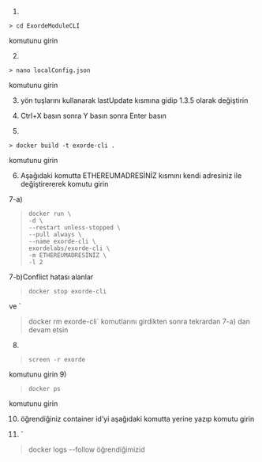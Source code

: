 1) 

    > cd ExordeModuleCLI

 komutunu girin 
 
2)  

    > nano localConfig.json

 komutunu girin
 
3)  yön tuşlarını kullanarak lastUpdate kısmına gidip 1.3.5 olarak değiştirin

4)  Ctrl+X basın sonra Y basın sonra Enter basın

5)  

    > docker build -t exorde-cli .

 komutunu girin

6)  Aşağıdaki komutta ETHEREUMADRESİNİZ kısmını kendi adresiniz ile değiştirererek komutu girin 

7-a)  

>     docker run \
>     -d \
>     --restart unless-stopped \
>     --pull always \
>     --name exorde-cli \
>     exordelabs/exorde-cli \
>     -m ETHEREUMADRESİNİZ \
>     -l 2

7-b)Conflict hatası alanlar 

> `docker stop exorde-cli`

 ve `

> docker rm exorde-cli` komutlarını girdikten sonra tekrardan 7-a) dan devam etsin

8)  

> `screen -r exorde`

 komutunu girin
9) 

> `docker ps`

komutunu girin

10)  öğrendiğiniz container id’yi aşağıdaki komutta yerine yazıp komutu girin

11)  `

> docker logs --follow öğrendiğimizid
